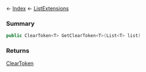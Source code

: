 ← [Index](Api-Index) ← [ListExtensions](System.Collections.Generic.ListExtensions)

### Summary

```csharp
public ClearToken<T> GetClearToken<T>(List<T> list)
```

### Returns

[ClearToken<T>](System.Collections.Generic.ClearToken`1)

